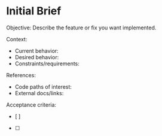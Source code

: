 # Initial Brief

Objective: Describe the feature or fix you want implemented.

Context:
- Current behavior:
- Desired behavior:
- Constraints/requirements:

References:
- Code paths of interest:
- External docs/links:

Acceptance criteria:
- [ ]
- [ ]